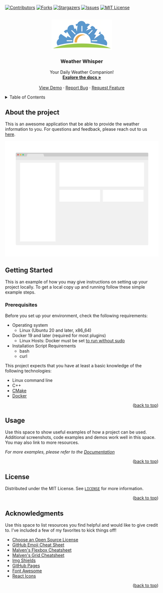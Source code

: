 <!-- Improved compatibility of back to top link: See: https://github.com/othneildrew/Best-README-Template/pull/73 -->
<a name="readme-top"></a>

[![Contributors][contributors-shield]][contributors-url]
[![Forks][forks-shield]][forks-url]
[![Stargazers][stars-shield]][stars-url]
[![Issues][issues-shield]][issues-url]
[![MIT License][license-shield]][license-url]

<!-- PROJECT LOGO -->
<br />
<div align="center">
  <a href="https://github.com/nino-kin/weather-app">
    <img src="docs/images/logo.svg" alt="Logo" width="200">
  </a>

  <h3 align="center">Weather Whisper</h3>

  <p align="center">
    Your Daily Weather Companion!
    <br />
    <a href="https://github.com/nino-kin/weather-app"><strong>Explore the docs »</strong></a>
    <br />
    <br />
    <a href="https://github.com/nino-kin/weather-app">View Demo</a>
    ·
    <a href="https://github.com/nino-kin/weather-app/issues">Report Bug</a>
    ·
    <a href="https://github.com/nino-kin/weather-app/issues">Request Feature</a>
  </p>
</div>


<!-- TABLE OF CONTENTS -->
<details>
  <summary>Table of Contents</summary>
  <ol>
    <li>
      <a href="#about-the-project">About The Project</a>
      <ul>
        <li><a href="#built-with">Built With</a></li>
      </ul>
    </li>
    <li>
      <a href="#getting-started">Getting Started</a>
      <ul>
        <li><a href="#prerequisites">Prerequisites</a></li>
        <li><a href="#installation">Installation</a></li>
      </ul>
    </li>
    <li><a href="#usage">Usage</a></li>
    <li><a href="#roadmap">Roadmap</a></li>
    <li><a href="#contributing">Contributing</a></li>
    <li><a href="#license">License</a></li>
    <li><a href="#contact">Contact</a></li>
    <li><a href="#acknowledgments">Acknowledgments</a></li>
  </ol>
</details>

## About the project

This is an awesome application that be able to provide the weather information to you. For questions and feedback, please reach out to us [here](https://github.com/nino-kin/weather-app/discussions/landing).

[![Product Name Screen Shot][product-screenshot]](https://example.com)

## Getting Started

This is an example of how you may give instructions on setting up your project locally. To get a local copy up and running follow these simple example steps.

### Prerequisites

Before you set up your environment, check the following requirements:

- Operating system
  - Linux (Ubuntu 20 and later, x86_64)
- Docker 19 and later (required for most plugins)
  - Linux Hosts: Docker must be set [to run without sudo](https://docs.docker.com/engine/install/linux-postinstall/#manage-docker-as-a-non-root-user)
- Installation Script Requirements
  - bash
  - curl

This project expects that you have at least a basic knowledge of the following technologies:

- Linux command line
- C++
- [CMake](https://cmake.org/cmake/help/v3.10/)
- [Docker](https://www.docker.com/)

<p align="right">(<a href="#readme-top">back to top</a>)</p>

## Usage

Use this space to show useful examples of how a project can be used. Additional screenshots, code examples and demos work well in this space. You may also link to more resources.

_For more examples, please refer to the [Documentation](https://example.com)_

<p align="right">(<a href="#readme-top">back to top</a>)</p>

## License

Distributed under the MIT License. See [`LICENSE`](./LICENSE) for more information.

<p align="right">(<a href="#readme-top">back to top</a>)</p>

## Acknowledgments

Use this space to list resources you find helpful and would like to give credit to. I've included a few of my favorites to kick things off!

* [Choose an Open Source License](https://choosealicense.com)
* [GitHub Emoji Cheat Sheet](https://www.webpagefx.com/tools/emoji-cheat-sheet)
* [Malven's Flexbox Cheatsheet](https://flexbox.malven.co/)
* [Malven's Grid Cheatsheet](https://grid.malven.co/)
* [Img Shields](https://shields.io)
* [GitHub Pages](https://pages.github.com)
* [Font Awesome](https://fontawesome.com)
* [React Icons](https://react-icons.github.io/react-icons/search)

<p align="right">(<a href="#readme-top">back to top</a>)</p>


<!-- MARKDOWN LINKS & IMAGES -->
<!-- https://www.markdownguide.org/basic-syntax/#reference-style-links -->
[contributors-shield]: https://img.shields.io/github/contributors/nino-kin/weather-app.svg?style=for-the-badge
[contributors-url]: https://github.com/nino-kin/weather-app/graphs/contributors
[forks-shield]: https://img.shields.io/github/forks/nino-kin/weather-app.svg?style=for-the-badge
[forks-url]: https://github.com/nino-kin/weather-app/network/members
[stars-shield]: https://img.shields.io/github/stars/nino-kin/weather-app.svg?style=for-the-badge
[stars-url]: https://github.com/nino-kin/weather-app/stargazers
[issues-shield]: https://img.shields.io/github/issues/nino-kin/weather-app.svg?style=for-the-badge
[issues-url]: https://github.com/nino-kin/weather-app/issues
[license-shield]: https://img.shields.io/github/license/nino-kin/weather-app.svg?style=for-the-badge
[license-url]: https://github.com/nino-kin/weather-app/blob/master/LICENSE
[product-screenshot]: docs/images/screenshot.png
